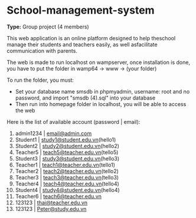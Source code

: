 # School-management-system
**Type:** Group project (4 members)

This web application is an online platform designed to help theschool manage their students and teachers easily, as well asfacilitate communication with parents.

The web is made to run localhost on wampserver, once installation is done, you have to put the folder in wamp64 -> www -> (your folder)

To run the folder, you must:
- Set your database name smsdb in phpmyadmin, username: root  and no password, and import "smsdb (4).sql" into your database
- Then run into homepage folder in localhost, you will be able to access the web

Here is the list of available account (password  | email):
1. admin1234  |	email@admin.com
2. Student1  |	study1@student.edu.vn(hello1)
3. Student2  |	study2@student.edu.vn(hello2)
4. Teacher5  |	teach5@teacher.edu.vn(tello5)
5. Student3  |	study3@student.edu.vn(hello3)
6. Teacher1  |	teach1@teacher.edu.vn(tello1)
7. Teacher2  |	teach2@teacher.edu.vn(tello2)	
8. Teacher3  |	teach3@teacher.edu.vn(tello3)
9. Teacher4  |	teach4@teacher.edu.vn(tello4)
10. Student4  |	study4@student.edu.vn(hello4)
11. Teacher6  |	teach6@teacher.edu.vn
51. 123123  |	thai@teacher.edu.vn
52. 123123  |	Peter@study.edu.vn
